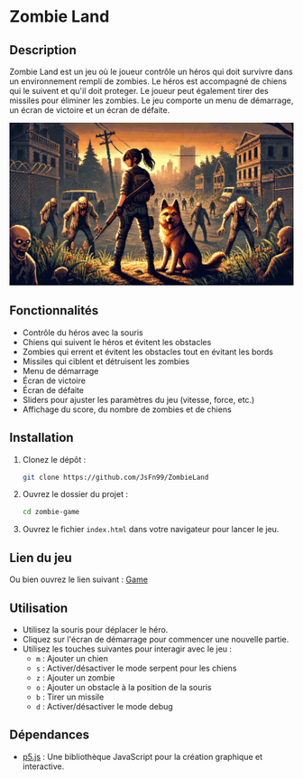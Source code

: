 # Zombie Land

## Description
Zombie Land est un jeu où le joueur contrôle un héros qui doit survivre dans un environnement rempli de zombies. Le héros est accompagné de chiens qui le suivent et qu'il doit proteger. Le joueur peut également tirer des missiles pour éliminer les zombies. Le jeu comporte un menu de démarrage, un écran de victoire et un écran de défaite.

![Zombie Land](assets/image/StartBG.png)

## Fonctionnalités
- Contrôle du héros avec la souris
- Chiens qui suivent le héros et évitent les obstacles
- Zombies qui errent et évitent les obstacles tout en évitant les bords
- Missiles qui ciblent et détruisent les zombies
- Menu de démarrage
- Écran de victoire
- Écran de défaite
- Sliders pour ajuster les paramètres du jeu (vitesse, force, etc.)
- Affichage du score, du nombre de zombies et de chiens

## Installation
1. Clonez le dépôt :
   ```bash
   git clone https://github.com/JsFn99/ZombieLand
   ```
2. Ouvrez le dossier du projet :
   ```bash
   cd zombie-game
   ```
3. Ouvrez le fichier `index.html` dans votre navigateur pour lancer le jeu.

## Lien du jeu
Ou bien ouvrez le lien suivant : [Game](https://jsfn99.github.io/ZombieLand/)

## Utilisation
- Utilisez la souris pour déplacer le héro.
- Cliquez sur l'écran de démarrage pour commencer une nouvelle partie.
- Utilisez les touches suivantes pour interagir avec le jeu :
  - `m` : Ajouter un chien
  - `s` : Activer/désactiver le mode serpent pour les chiens
  - `z` : Ajouter un zombie
  - `o` : Ajouter un obstacle à la position de la souris
  - `b` : Tirer un missile
  - `d` : Activer/désactiver le mode debug

## Dépendances
- [p5.js](https://p5js.org/) : Une bibliothèque JavaScript pour la création graphique et interactive.


